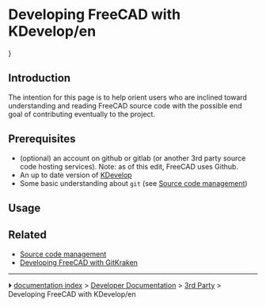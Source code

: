 # Developing FreeCAD with KDevelop/en
}

## Introduction

The intention for this page is to help orient users who are inclined toward understanding and reading FreeCAD source code with the possible end goal of contributing eventually to the project.

## Prerequisites

-   (optional) an account on github or gitlab (or another 3rd party source code hosting services). Note: as of this edit, FreeCAD uses Github.
-   An up to date version of [KDevelop](https://www.kdevelop.org/)
-   Some basic understanding about `git` (see [Source code management](Source_code_management.md))

## Usage

## Related

-   [Source code management](Source_code_management.md)
-   [Developing FreeCAD with GitKraken](Developing_FreeCAD_with_GitKraken.md)



---
⏵ [documentation index](../README.md) > [Developer Documentation](Category_Developer%20Documentation.md) > [3rd Party](Category_3rd%20Party.md) > Developing FreeCAD with KDevelop/en
